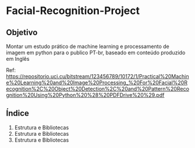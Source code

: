 # Facial-Recognition-Project

<h2>Objetivo</h2>
Montar um estudo prático de machine learning e processamento de imagem em python para o publico PT-br, baseado em conteúdo produzido em Inglês

Ref: https://repositorio.uci.cu/bitstream/123456789/10172/1/Practical%20Machine%20Learning%20and%20Image%20Processing_%20For%20Facial%20Recognition%2C%20Object%20Detection%2C%20and%20Pattern%20Recognition%20Using%20Python%20%28%20PDFDrive%20%29.pdf

<h2>Índice</h2>

<ol>
  <li>Estrutura e Bibliotecas</li>
  <li>Estrutura e Bibliotecas</li>
  <li>Estrutura e Bibliotecas</li>
  
</ol>

